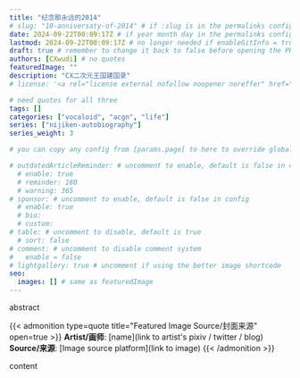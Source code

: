 ```yaml
---
title: "纪念那永远的2014"
# slug: "10-anniversaty-of-2014" # if :slug is in the permalinks configuration, use this to resolve URL conflict with other posts
date: 2024-09-22T00:09:17Z # if year month day in the permalinks configuration and other posts have the same date, modify this to resolve URL conflict with other posts 
lastmod: 2024-09-22T00:09:17Z # no longer needed if enableGitInfo = true
draft: true # remember to change it back to false before opening the PR for publishing
authors: [CXwudi] # no quotes
featuredImage: ""
description: "CX二次元王国建国录"
# license: '<a rel="license external nofollow noopener noreffer" href="https://creativecommons.org/licenses/by/4.0/" target="_blank">CC BY 4.0</a>'

# need quotes for all three
tags: []
categories: ["vocaloid", "acgn", "life"]
series: ["nijiken-autobiography"]
series_weight: 3

# you can copy any config from [params.page] to here to override global default

# outdatedArticleReminder: # uncomment to enable, default is false in config 
  # enable: true
  # reminder: 180
  # warning: 365
# sponsor: # uncomment to enable, default is false in config 
  # enable: true
  # bio: 
  # custom: 
# table: # uncomment to disable, default is true
  # sort: false
# comment: # uncomment to disable comment system
#   enable = false
# lightgallery: true # uncomment if using the better image shortcode
seo:
  images: [] # same as featuredImage
---
```


abstract

<!--more-->
{{< admonition type=quote title="Featured Image Source/封面来源" open=true >}}
**Artist/画师**: [name](link to artist's pixiv / twitter / blog) <!--just to insert a double space behind-->  
**Source/来源**: [Image source platform](link to image)
{{< /admonition >}}

content
